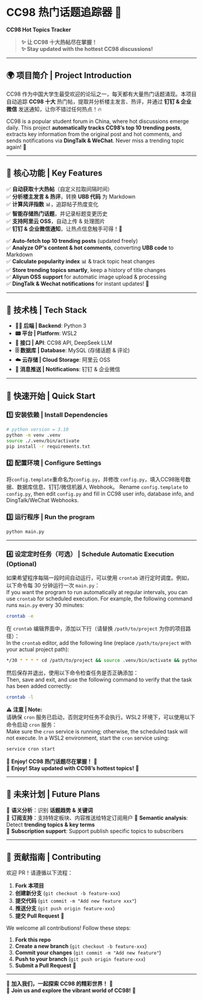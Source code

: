 # **CC98 热门话题追踪器 🚀**  

**CC98 Hot Topics Tracker**  

> **✨ 让 CC98 十大热帖尽在掌握！**  
> **✨ Stay updated with the hottest CC98 discussions!**  

---

## **🌍 项目简介 | Project Introduction**  

CC98 作为中国大学生最受欢迎的论坛之一，每天都有大量热门话题涌现。本项目自动追踪 **CC98 十大** 热门帖，提取并分析楼主发言、热评，并通过 **钉钉 & 企业微信** 发送通知，让你不错过任何热点！🔥  

CC98 is a popular student forum in China, where hot discussions emerge daily. This project **automatically tracks CC98’s top 10 trending posts**, extracts key information from the original post and hot comments, and sends notifications via **DingTalk & WeChat**. Never miss a trending topic again! 🚀  

---

## **🎯 核心功能 | Key Features**  

✅ **自动获取十大热帖**（自定义拉取间隔时间）  
✅ **分析楼主发言 & 热评**，转换 **UBB 代码** 为 Markdown  
✅ **计算风评指数** 📊，追踪帖子热度变化  
✅ **智能存储热门话题**，并记录标题变更历史  
✅ **支持阿里云 OSS**，自动上传 & 处理图片  
✅ **钉钉 & 企业微信通知**，让热点信息触手可得！🔔  

✅ **Auto-fetch top 10 trending posts** (updated freely)  
✅ **Analyze OP's content & hot comments**, converting **UBB code** to Markdown  
✅ **Calculate popularity index** 📊 & track topic heat changes  
✅ **Store trending topics smartly**, keep a history of title changes  
✅ **Aliyun OSS support** for automatic image upload & processing  
✅ **DingTalk & Wechat notifications** for instant updates! 🔔  

---

## **📌 技术栈 | Tech Stack**  

- **👨‍💻 后端 | Backend**: Python 3  
- **📟 平台 | Platform**: WSL2  
- **📡 接口 | API**: CC98 API, DeepSeek LLM  
- **🗄️ 数据库 | Database**: MySQL (存储话题 & 评论)  
- **☁️ 云存储 | Cloud Storage**: 阿里云 OSS  
- **📩 消息推送 | Notifications**: 钉钉 & 企业微信  

---

## **🚀 快速开始 | Quick Start**  

### **1️⃣ 安装依赖 | Install Dependencies**  

```bash
# python version = 3.10
python -m venv .venv
source ./.venv/bin/activate
pip install -r requirements.txt
```

### **2️⃣ 配置环境 | Configure Settings**  

将`config.template`重命名为`config.py`，并修改 `config.py`，填入CC98账号数据、数据库信息、钉钉/微信机器人 Webhook。
Rename `config.template` to `config.py`, then edit `config.py` and fill in CC98 user info, database info, and DingTalk/WeChat Webhooks.

### **3️⃣ 运行程序 | Run the program**  

```bash
python main.py
```
---

### **4️⃣ 设定定时任务（可选） | Schedule Automatic Execution (Optional)**  

如果希望程序每隔一段时间自动运行，可以使用 `crontab` 进行定时调度。例如，以下命令每 30 分钟运行一次 `main.py`：  
If you want the program to run automatically at regular intervals, you can use `crontab` for scheduled execution. For example, the following command runs `main.py` every 30 minutes:

```bash
crontab -e
```

在 `crontab` 编辑界面中，添加以下行（请替换 `/path/to/project` 为你的项目路径）：  
In the `crontab` editor, add the following line (replace `/path/to/project` with your actual project path):

```bash
*/30 * * * * cd /path/to/project && source .venv/bin/activate && python main.py >> cc98hotTopics.log 2>&1
```

然后保存并退出，使用以下命令检查任务是否正确添加：  
Then, save and exit, and use the following command to verify that the task has been added correctly:

```bash
crontab -l
```

**⚠️ 注意 | Note:**  
请确保 `cron` 服务已启动，否则定时任务不会执行。WSL2 环境下，可以使用以下命令启动 `cron` 服务：  
Make sure the `cron` service is running; otherwise, the scheduled task will not execute. In a WSL2 environment, start the `cron` service using:

```bash
service cron start
```

🎉 **Enjoy! CC98 热门话题尽在掌握！** 🎉  
🎉 **Enjoy! Stay updated with CC98’s hottest topics!** 🎉  

---

## **🔮 未来计划 | Future Plans**  

🚀 **语义分析**：识别 **话题趋势 & 关键词**  
🚀 **订阅支持**：支持特定板块、内容推送给特定订阅用户
🚀 **Semantic analysis**: Detect **trending topics & key terms**  
🚀 **Subscription support**: Support publish specific topics to subscribers 

---

## **📢 贡献指南 | Contributing**  

欢迎 PR！请遵循以下流程：  
1. **Fork 本项目**  
2. **创建新分支** (`git checkout -b feature-xxx`)  
3. **提交代码** (`git commit -m "Add new feature xxx"`)  
4. **推送分支** (`git push origin feature-xxx`)  
5. **提交 Pull Request** 🚀  

We welcome all contributions! Follow these steps:  
1. **Fork this repo**  
2. **Create a new branch** (`git checkout -b feature-xxx`)  
3. **Commit your changes** (`git commit -m "Add new feature"`)  
4. **Push to your branch** (`git push origin feature-xxx`)  
5. **Submit a Pull Request** 🚀  

---

🚀 **加入我们，一起探索 CC98 的精彩世界！** 🚀  
🚀 **Join us and explore the vibrant world of CC98!** 🚀  


